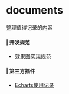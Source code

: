 # documents
整理值得记录的内容

#### | 开发规范
* [效果图实现规范](https://github.com/agaper/documents/issues/1#issue-800867319)


#### | 第三方插件
* [Echarts使用记录](https://github.com/agaper/documents/issues/2#issue-800878218)

